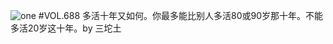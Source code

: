 ![one](http://image.wufazhuce.com/Fu1EeauVR16vNFVZB9SRmnGvF5pw)
#VOL.688
多活十年又如何。你最多能比别人多活80或90岁那十年。不能多活20岁这十年。by 三坨土